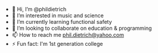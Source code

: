 - 👋 Hi, I’m @phildietrich
- 👀 I’m interested in music and science 
- 🌱 I’m currently learning functional safety
- 💞️ I’m looking to collaborate on education & programming 
- 📫 How to reach me phil.dietrich@yahoo.com
- ⚡ Fun fact: I'm 1st generation college 

<!---
phildietrich/phildietrich is a ✨ special ✨ repository because its `README.md` (this file) appears on your GitHub profile.
You can click the Preview link to take a look at your changes.
--->

